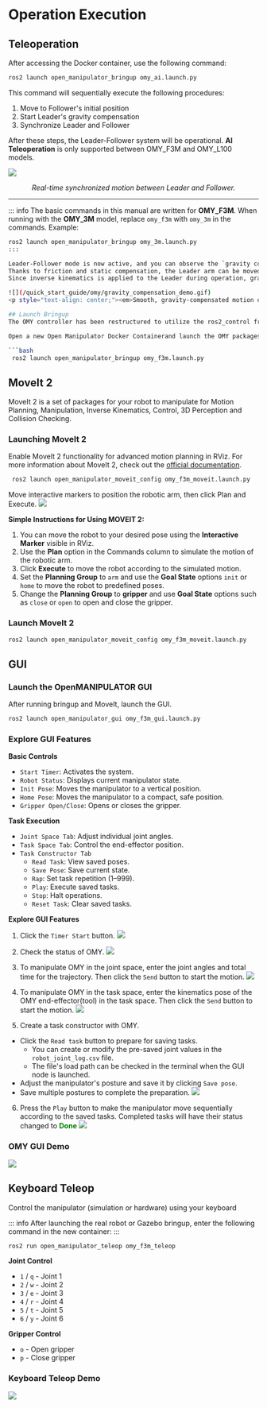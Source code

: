 # Operation Execution

## Teleoperation
After accessing the Docker container, use the following command:
```bash
ros2 launch open_manipulator_bringup omy_ai.launch.py
```
This command will sequentially execute the following procedures:
1. Move to Follower's initial position
2. Start Leader's gravity compensation
3. Synchronize Leader and Follower

After these steps, the Leader-Follower system will be operational. **AI Teleoperation** is only supported between OMY_F3M and OMY_L100 models.

![](/quick_start_guide/omy/ai_teleop.gif)
<p style="text-align: center;"><em>Real-time synchronized motion between Leader and Follower.</em></p>


---
::: info
The basic commands in this manual are written for **OMY_F3M**.
When running with the **OMY_3M** model, replace `omy_f3m` with `omy_3m` in the commands.
Example:
```bash
ros2 launch open_manipulator_bringup omy_3m.launch.py
:::

Leader-Follower mode is now active, and you can observe the `gravity compensation` functionality.
Thanks to friction and static compensation, the Leader arm can be moved smoothly.
Since inverse kinematics is applied to the Leader during operation, gravity compensation is maintained regardless of its position in real-time.

![](/quick_start_guide/omy/gravity_compensation_demo.gif)
<p style="text-align: center;"><em>Smooth, gravity-compensated motion of the Leader arm.</em></p>

## Launch Bringup
The OMY controller has been restructured to utilize the ros2_control framework and MoveIt 2 for enhanced flexibility, modularity, and usability. This updated controller allows for seamless integration with ROS 2-based systems, offering advanced features such as trajectory planning, real-time control, and state feedback.

Open a new Open Manipulator Docker Containerand launch the OMY packages.

```bash
 ros2 launch open_manipulator_bringup omy_f3m.launch.py
```

## MoveIt 2
MoveIt 2 is a set of packages for your robot to manipulate for Motion Planning, Manipulation, Inverse Kinematics, Control, 3D Perception and Collision Checking.

###  Launching MoveIt 2
Enable MoveIt 2 functionality for advanced motion planning in RViz.
For more information about MoveIt 2, check out the [official documentation](https://moveit.picknik.ai/main/doc/how_to_guides/how_to_guides.html).
```bash
 ros2 launch open_manipulator_moveit_config omy_f3m_moveit.launch.py
```
Move interactive markers to position the robotic arm, then click Plan and Execute.
![](/quick_start_guide/omy/moveit2_core.png)

**Simple Instructions for Using MOVEIT 2:**
1. You can move the robot to your desired pose using the **Interactive Marker** visible in RViz.
2. Use the **Plan** option in the Commands column to simulate the motion of the robotic arm.
3. Click **Execute** to move the robot according to the simulated motion.
4. Set the **Planning Group** to `arm` and use the **Goal State** options `init` or `home` to move the robot to predefined poses.
5. Change the **Planning Group** to **gripper** and use **Goal State** options such as `close` or `open` to open and close the gripper.




### Launch MoveIt 2
```bash
ros2 launch open_manipulator_moveit_config omy_f3m_moveit.launch.py
```

## GUI

### Launch the OpenMANIPULATOR GUI
After running bringup and MoveIt, launch the GUI.
```bash
ros2 launch open_manipulator_gui omy_f3m_gui.launch.py
```

### Explore GUI Features
**Basic Controls**
- `Start Timer`: Activates the system.
- `Robot Status`: Displays current manipulator state.
- `Init Pose`: Moves the manipulator to a vertical position.
- `Home Pose`: Moves the manipulator to a compact, safe position.
- `Gripper Open/Close`: Opens or closes the gripper.

**Task Execution**
- `Joint Space Tab`: Adjust individual joint angles.
- `Task Space Tab`: Control the end-effector position.
- `Task Constructor Tab`
  - `Read Task`: View saved poses.
  - `Save Pose`: Save current state.
  - `Rap`: Set task repetition (1–999).
  - `Play`: Execute saved tasks.
  - `Stop`: Halt operations.
  - `Reset Task`: Clear saved tasks.

**Explore GUI Features**
1. Click the `Timer Start` button.
![](/quick_start_guide/omy/OMY_GUI1.png)

2. Check the status of OMY.
![](/quick_start_guide/omy/OMY_GUI2.png)

3. To manipulate OMY in the joint space, enter the joint angles and total time for the trajectory. Then click the `Send` button to start the motion.
![](/quick_start_guide/omy/OMY_GUI3.png)

4. To manipulate OMY in the task space, enter the kinematics pose of the OMY end-effector(tool) in the task space. Then click the `Send` button to start the motion.
![](/quick_start_guide/omy/OMY_GUI4.png)

5. Create a task constructor with OMY.
- Click the `Read task` button to prepare for saving tasks.
  - You can create or modify the pre-saved joint values in the `robot_joint_log.csv` file.
  - The file's load path can be checked in the terminal when the GUI node is launched.
- Adjust the manipulator's posture and save it by clicking `Save pose`.
- Save multiple postures to complete the preparation.
![](/quick_start_guide/omy/OMY_GUI5.png)

6. Press the `Play` button to make the manipulator move sequentially according to the saved tasks. Completed tasks will have their status changed to <span style="color: green; font-weight: bold;">Done</span>
![](/quick_start_guide/omy/OMY_GUI6.png)

### OMY GUI Demo
![](/quick_start_guide/omy/omy_f3m_gui.gif)



## Keyboard Teleop
Control the manipulator (simulation or hardware) using your keyboard

::: info
After launching the real robot or Gazebo bringup, enter the following command in the new container:
:::
```bash
ros2 run open_manipulator_teleop omy_f3m_teleop
```
**Joint Control**
- `1` / `q` - Joint 1
- `2` / `w` - Joint 2
- `3` / `e` - Joint 3
- `4` / `r` - Joint 4
- `5` / `t` - Joint 5
- `6` / `y` - Joint 6

**Gripper Control**
- `o` - Open gripper
- `p` - Close gripper

### Keyboard Teleop Demo
![](/quick_start_guide/omy/omy_f3m_teleoperation.gif)
